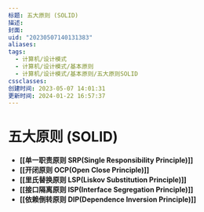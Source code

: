 ```yaml
---
标题: 五大原则 (SOLID)
描述: 
封面: 
uid: "20230507140131383"
aliases: 
tags:
  - 计算机/设计模式
  - 计算机/设计模式/基本原则
  - 计算机/设计模式/基本原则/五大原则SOLID
cssclasses: 
创建时间: 2023-05-07 14:01:31
更新时间: 2024-01-22 16:57:37
---
```


# 五大原则 (SOLID)

- **[[单一职责原则 SRP(Single Responsibility Principle)]]**
- **[[开闭原则 OCP(Open Close Principle)]]**
- **[[里氏替换原则 LSP(Liskov Substitution Principle)]]**
- **[[接口隔离原则 ISP(Interface Segregation Principle)]]**
- **[[依赖倒转原则 DIP(Dependence Inversion Principle)]]**
